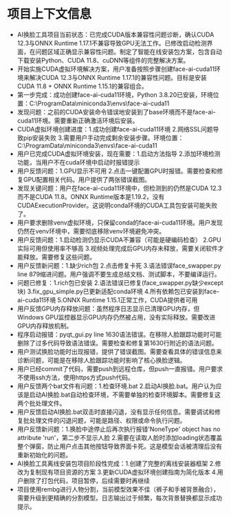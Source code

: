 # 项目上下文信息

- AI换脸工具项目当前状态：已完成CUDA版本兼容性问题诊断，确认CUDA 12.3与ONNX Runtime 1.17.1不兼容导致GPU无法工作。已修改启动检测界面，在问题区域正确显示兼容性问题。制定了智能在线安装包方案，包含自动下载安装Python、CUDA 11.8、cuDNN等组件的完整解决方案。
- 开始实施CUDA虚拟环境解决方案，用户准备按照步骤创建face-ai-cuda11环境来解决CUDA 12.3与ONNX Runtime 1.17.1的兼容性问题。目标是安装CUDA 11.8 + ONNX Runtime 1.15.1的兼容组合。
- 第一步完成：成功创建face-ai-cuda11环境，Python 3.8.20已安装，环境位置：C:\ProgramData\miniconda3\envs\face-ai-cuda11
- 发现问题：之前的CUDA安装命令错误地安装到了base环境而不是face-ai-cuda11环境。需要重新正确激活环境后安装。
- CUDA虚拟环境创建进度：1.成功创建face-ai-cuda11环境 2.网络SSL问题导致pip安装失败 3.需要用户手动完成剩余安装步骤。环境位置：C:\ProgramData\miniconda3\envs\face-ai-cuda11
- 用户已完成CUDA虚拟环境安装，现在需要：1.启动方法指导 2.添加环境检测功能，当用户不在cuda环境中启动时报错提示
- 用户反馈问题：1.GPU显示不可用 2.点击一键配置GPU时报错。需要检查和修复GPU配置相关代码。用户提供了两张错误截图。
- 发现关键问题：用户在face-ai-cuda11环境中，但检测到的仍然是CUDA 12.3而不是CUDA 11.8。ONNX Runtime版本是1.19.2，没有CUDAExecutionProvider。这说明conda环境的CUDA工具包安装可能失败了。
- 用户要求删除venv虚拟环境，只保留conda的face-ai-cuda11环境。用户发现仍然在venv环境中，需要彻底移除venv环境避免冲突。
- 用户反馈问题：1.启动检测仍显示CUDA不兼容（可能是硬编码检查） 2.GPU实际可用但使用率不够高 3.视频处理完成后GPU内存未释放，需要关闭软件才能释放。需要修复这些问题。
- 用户反馈新问题：1.缺少rich包 2.点击修复卡死 3.语法错误face_swapper.py line 879缩进问题。用户强调不要生成总结文档、测试脚本，不要编译运行。
- 问题已修复：1.rich包已安装 2.语法错误已修复(face_swapper.py缺少except块) 3.fix_gpu_simple.py已更新适配conda环境 4.所有依赖包已安装到face-ai-cuda11环境 5.ONNX Runtime 1.15.1正常工作，CUDA提供者可用
- 用户反馈GPU内存释放问题：虽然程序日志显示已清理GPU内存，但Windows GPU监控器显示GPU内存仍然被占用，没有实际释放。需要改进GPU内存释放机制。
- 程序启动报错：pyqt_gui.py line 1630语法错误。在移除人脸跟踪功能时可能删除了过多代码导致语法错误。需要检查和修复第1630行附近的语法问题。
- 用户测试换脸功能时出现报错，提供了错误截图。需要查看具体的错误信息来诊断问题，可能是在移除人脸跟踪功能时影响了核心换脸逻辑。
- 用户已经commit了代码，需要push到远程仓库，但push一直报错。用户要求不使用ssh方法，使用https方式push代码。
- 用户反馈两个bat文件有问题：1.检查环境.bat 2.启动AI换脸.bat。用户认为应该是启动AI换脸.bat自动检查环境，不需要单独的检查环境脚本。需要修复这两个批处理文件。
- 用户反馈启动AI换脸.bat双击时直接闪退，没有显示任何信息。需要调试和修复批处理文件的闪退问题，可能是路径、权限或命令执行问题。
- 用户反馈新问题：1.换脸中途停止后再次执行报错'NoneType' object has no attribute 'run'，第二步不显示人脸 2.需要在读取人脸时添加loading状态覆盖整个弹窗，防止用户点击其他按钮导致界面卡死。这是模型会话被清理后没有重新初始化的问题。
- AI换脸工具离线安装包项目阶段性完成：1.创建了完整的离线安装器框架 2.修改为复制现有项目资源的方案 3.更新CUDA虚拟环境创建指南为简化版本 4.用户删除了打包代码，项目暂停，后续需要时再继续
- 项目使用rembg进行人物分割，当前模型效果不佳（裤子和手被背景融合），需要升级到更精确的分割模型。日志输出过于频繁，每次背景替换都显示成功提示。
